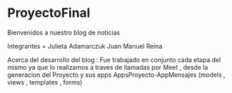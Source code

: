 # ProyectoFinal

Bienvenidos a nuestro blog de noticias

Integrantes = Julieta Adamarczuk 
              Juan Manuel Reina

Acerca del desarrollo del blog : Fue trabajado en conjunto cada etapa del mismo ya que lo realizamos a traves de llamadas por Meet , desde la generacion del Proyecto y sus apps AppsProyecto-AppMensajes (models , views , templates , forms)


